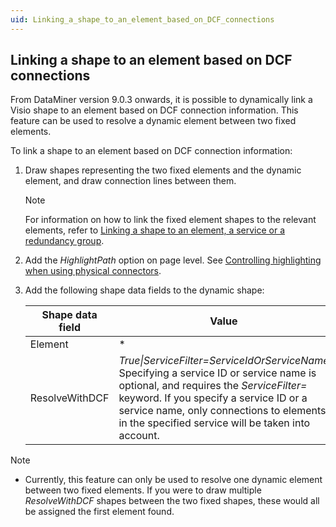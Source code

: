 ```yaml
---
uid: Linking_a_shape_to_an_element_based_on_DCF_connections
---
```


## Linking a shape to an element based on DCF connections

From DataMiner version 9.0.3 onwards, it is possible to dynamically link a Visio shape to an element based on DCF connection information. This feature can be used to resolve a dynamic element between two fixed elements.

To link a shape to an element based on DCF connection information:

1. Draw shapes representing the two fixed elements and the dynamic element, and draw connection lines between them.

    > [!NOTE]
    > For information on how to link the fixed element shapes to the relevant elements, refer to [Linking a shape to an element, a service or a redundancy group](xref:Linking_a_shape_to_an_element_a_service_or_a_redundancy_group).

2. Add the *HighlightPath* option on page level. See [Controlling highlighting when using physical connectors](xref:Options_for_highlighting_DCF_connections#controlling-highlighting-when-using-physical-connectors).

3. Add the following shape data fields to the dynamic shape:

    | Shape data field | Value                                                                                                                                                                                                                                                                                                                                   |
    |--------------------|-----------------------------------------------------------------------------------------------------------------------------------------------------------------------------------------------------------------------------------------------------------------------------------------------------------------------------------------|
    | Element            | \*                                                                                                                                                                                                                                                                                                                                      |
    | ResolveWithDCF     | *True\|ServiceFilter=ServiceIdOrServiceName*<br> Specifying a service ID or service name is optional, and requires the *ServiceFilter=* keyword. If you specify a service ID or a service name, only connections to elements in the specified service will be taken into account. |

> [!NOTE]
> - Currently, this feature can only be used to resolve one dynamic element between two fixed elements. If you were to draw multiple *ResolveWithDCF* shapes between the two fixed shapes, these would all be assigned the first element found.
>
